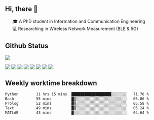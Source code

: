 <h2 > Hi, there 👋 </h3>

<div >
 <ul>
 🎓 A PhD student in Information and Communication Engineering <br>
<!--  <a href="https://www.ji.sjtu.edu.cn/">@UM-SJTU JI</a>   -->
 💻 Researching in Wireless Network Measurement (BLE & 5G)<br>
<!--  :speech_balloon: Contact me through email if possible: <a href="mailto:181716254@qq.com"><img src="https://img.shields.io/badge/-181716254@qq.com-c14438?style=plastic&logo=Gmail&logoColor=white&link=mailto:mailto:181716254@qq.com"></a> <br> -->
 <!-- :hammer_and_wrench: Working on BLE -->
 </ul>
</div>

<h2 >
Github Status 
</h1>

<p >
 <img src="https://github-readme-stats.vercel.app/api?username=haifengjia&theme=monokai"><br>
<!--  <a href="https://github.com/MountBro/myLeetCode">
  <img src="https://github-readme-stats.vercel.app/api/pin/?username=MountBro&repo=myLeetCode&theme=monokai">
 </a>
 <a href="https://github.com/MountBro/Age-of-Plague">
  <img src="https://github-readme-stats.vercel.app/api/pin/?username=MountBro&repo=Age-of-Plague&theme=monokai">
 </a> -->
</p>

<div > 
 <img src="https://img.shields.io/badge/C-00599C?style=for-the-badge&logo=c&logoColor=white">
 <img src="https://img.shields.io/badge/C%2B%2B-00599C?style=for-the-badge&logo=c%2B%2B&logoColor=white">
 <img src="https://img.shields.io/badge/Python-14354C?style=for-the-badge&logo=python&logoColor=white">
 <img src="https://img.shields.io/badge/MongoDB-4EA94B?style=for-the-badge&logo=mongodb&logoColor=white">
 <img src="https://img.shields.io/badge/JavaScript-323330?style=for-the-badge&logo=javascript&logoColor=F7DF1E">
 <img src="https://img.shields.io/badge/TypeScript-007ACC?style=for-the-badge&logo=typescript&logoColor=white"> 
 <img src="https://img.shields.io/badge/React-20232A?style=for-the-badge&logo=react&logoColor=61DAFB">
 <img src="https://img.shields.io/badge/React_Router-CA4245?style=for-the-badge&logo=react-router&logoColor=white">
</div>

<!-- 
<p >
 <img src="http://github-readme-streak-stats.herokuapp.com?user=MountBro&theme=monokai" align="center" />
</p>
<br>
 -->

<h2 >
Weekly worktime breakdown
</h1>


<!--START_SECTION:waka-->

```txt
Python        11 hrs 15 mins  ██████████████████░░░░░░░   71.70 %
Bash          55 mins         █▒░░░░░░░░░░░░░░░░░░░░░░░   05.86 %
Prolog        52 mins         █▒░░░░░░░░░░░░░░░░░░░░░░░   05.58 %
Text          49 mins         █▒░░░░░░░░░░░░░░░░░░░░░░░   05.24 %
MATLAB        43 mins         █░░░░░░░░░░░░░░░░░░░░░░░░   04.64 %
```

<!--END_SECTION:waka-->



